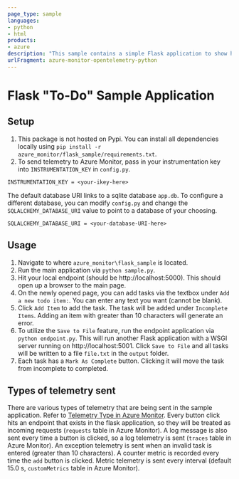 ```yaml
---
page_type: sample
languages:
- python
- html
products:
- azure
description: "This sample contains a simple Flask application to show how you can instrument the OpenTelemetry Azure Monitor exporters as well as track telemetry from popular Python libraries via OpenTelemetry integrations."
urlFragment: azure-monitor-opentelemetry-python
---
```


# Flask "To-Do" Sample Application

## Setup

1. This package is not hosted on Pypi. You can install all dependencies locally using `pip install -r azure_monitor/flask_sample/requirements.txt`.
2. To send telemetry to Azure Monitor, pass in your instrumentation key into `INSTRUMENTATION_KEY` in `config.py`.

```
INSTRUMENTATION_KEY = <your-ikey-here>
```

The default database URI links to a sqlite database `app.db`. To configure a different database, you can modify `config.py` and change the `SQLALCHEMY_DATABASE_URI` value to point to a database of your choosing.

```
SQLALCHEMY_DATABASE_URI = <your-database-URI-here>
```

## Usage

1. Navigate to where `azure_monitor\flask_sample` is located.
2. Run the main application via `python sample.py`.
4. Hit your local endpoint (should be http://localhost:5000). This should open up a browser to the main page.
5. On the newly opened page, you can add tasks via the textbox under `Add a new todo item:`. You can enter any text you want (cannot be blank).
6. Click `Add Item` to add the task. The task will be added under `Incomplete Items`. Adding an item with greater than 10 characters will generate an error.
7. To utilize the `Save to File` feature, run the endpoint application via `python endpoint.py`. This will run another Flask application with a WSGI server running on http://localhost:5001. Click `Save to File` and all tasks will be written to a file `file.txt` in the `output` folder.
8. Each task has a `Mark As Complete` button. Clicking it will move the task from incomplete to completed.

## Types of telemetry sent

There are various types of telemetry that are being sent in the sample application. Refer to [Telemetry Type in Azure Monitor](https://docs.microsoft.com/en-us/azure/azure-monitor/app/opencensus-python#telemetry-type-mappings). Every button click hits an endpoint that exists in the flask application, so they will be treated as incoming requests (`requests` table in Azure Monitor). A log message is also sent every time a button is clicked, so a log telemetry is sent (`traces` table in Azure Monitor). An exception telemetry is sent when an invalid task is entered (greater than 10 characters). A counter metric is recorded every time the `add` button is clicked. Metric telemetry is sent every interval (default 15.0 s, `customMetrics` table in Azure Monitor).
